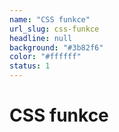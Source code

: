 ```yaml
---
name: "CSS funkce"
url_slug: css-funkce
headline: null
background: "#3b82f6"
color: "#ffffff"
status: 1
---
```


# CSS funkce


